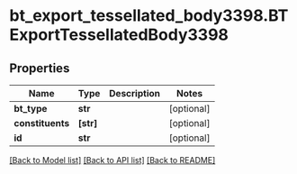 # bt_export_tessellated_body3398.BTExportTessellatedBody3398

## Properties
Name | Type | Description | Notes
------------ | ------------- | ------------- | -------------
**bt_type** | **str** |  | [optional] 
**constituents** | **[str]** |  | [optional] 
**id** | **str** |  | [optional] 

[[Back to Model list]](../README.md#documentation-for-models) [[Back to API list]](../README.md#documentation-for-api-endpoints) [[Back to README]](../README.md)


